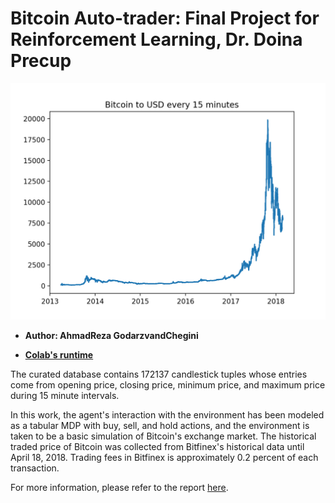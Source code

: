 # Bitcoin Auto-trader: Final Project for Reinforcement Learning, Dr. Doina Precup

<p align="center">
  <img src="BTC.png?raw=true" alt="Historical Bitcoin to USD" title="Historical Bitcoin to USD" width=600 />
</p>

  * **Author: AhmadReza GodarzvandChegini**

  * **[Colab's runtime](https://drive.google.com/file/d/1P8mhR8AsZ9Ol3bz1gbar_P0VHDfQm_-2/view?usp=sharing)**


The curated database contains 172137 candlestick tuples whose entries come from opening price, closing price, minimum price, and maximum price during 15 minute intervals.

In this work, the agent's interaction with the environment has been modeled as a tabular MDP with buy, sell, and hold actions, and the environment is taken to be a basic simulation of Bitcoin's exchange market. The historical traded price of Bitcoin was collected from Bitfinex's historical data until April 18, 2018. Trading fees in Bitfinex is approximately 0.2 percent of each transaction.

For more information, please refer to the report [here](rltrading-report.pdf).
